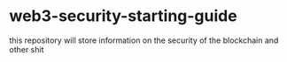 # web3-security-starting-guide
this repository will store information on the security of the blockchain and other shit
